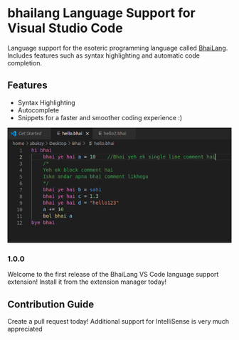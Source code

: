 # bhailang Language Support for Visual Studio Code

Language support for the esoteric programming language called [BhaiLang](https://github.com/DulLabs/bhai-lang).
Includes features such as syntax highlighting and automatic code completion.


## Features

- Syntax Highlighting
- Autocomplete
- Snippets for a faster and smoother coding experience :)

![feature X](img/bhai1.png "Hello Bhai")


### 1.0.0

Welcome to the first release of the BhaiLang VS Code language support extension!
Install it from the extension manager today!

## Contribution Guide

Create a pull request today! Additional support for IntelliSense is very much appreciated


